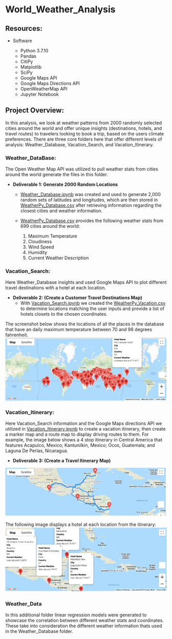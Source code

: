 # World_Weather_Analysis

## Resources:
- Software

    - Python 3.7.10
    - Pandas
    - CitiPy
    - Matplotlib
    - SciPy
    - Google Maps API
    - Google Maps Directions API
    - OpenWeatherMap API
    - Jupyter Notebook

## Project Overview:
In this analysis, we look at weather patterns from 2000 randomly selected cities around the world and offer unique insights (destinations, hotels, and travel routes) to travelers looking to book a trip, based on the users climate preferences. There are three core folders here that offer different levels of analysis: Weather_Database, Vacation_Search, and Vacation_Itinerary.

### Weather_DataBase:
The Open Weather Map API was utilized to pull weather stats from cities around the world generate the files in this folder. 

- **Deliverable 1: Generate 2000 Random Locations** 
    - [Weather_Database.ipynb](Weather_Database.ipynb) was created and used to generate 2,000 random sets of latitudes and longitudes, which are then stored in [WeatherPy_Database.csv](Weather_Database/WeatherPy_Database.csv) after retrieving information regarding the closest cities and weather information.

    - [WeatherPy_Database.csv](Weather_Database/WeatherPy_Database.csv) provides the following weather stats from 699 cities around the world:
        1. Maximum Temperature
        2. Cloudiness
        3. Wind Speed
        4. Humidity
        5. Current Weather Description

### Vacation_Search: 
Here Weather_Database insights and used Google Maps API to plot different travel destinations with a hotel at each location.

- **Deliverable 2: (Create a Customer Travel Destinations Map)**
   - With [Vacation_Search.ipynb](Vacation_Search.ipynb) we created the [WeatherPy_Vacation.csv](Vacation_Search/WeatherPy_Vacation.csv) to determine locations matching the user inputs and provide a list of hotels closets to the chosen coordinates. 

The screenshot below shows the locations of all the places in the database that have an daily maximum temperature between 70 and 98 degrees fahrenheit.
![WeatherPy_vacation_map](https://github.com/Jflux05/World_Weather_Analysis/blob/1b011834b9d845a68c46fa44ea2ce5d15b52ce82/Vacation_Search/WeatherPy_vacation_map.png)

### Vacation_Itinerary: 
Here  Vacation_Search information and the Google Maps directions API we utilized in [Vacation_Itinerary.ipynb](Vacation_Itinerary.ipynb) to create a vacation itinerary, then create a marker map and a route map to display driving routes to them. For example, the image below shows a 4 stop itinerary in Central America that features Acapulco, Mexico; Kantunilkin, Mexico; Ocos, Guatemala; and Laguna De Perlas, Nicaragua.

- **Deliverable 3: (Create a Travel Itinerary Map)** 

![WeatherPy_Travel_Vacation_Map](https://github.com/Jflux05/World_Weather_Analysis/blob/cb017a705c96db37cbed636033c04302b6de91b9/Vacation_Itinerary/WeatherPy_travel_map.png)

The following image displays a hotel at each location from the itinerary:
![WeatehrPY_Travel_Map_Markers](https://github.com/Jflux05/World_Weather_Analysis/blob/cb017a705c96db37cbed636033c04302b6de91b9/Vacation_Itinerary/WeatherPy_travel_map_markers.png)

  
### Weather_Data
In this additional folder linear regression models were generated to showcase the correlation between different weather stats and coordinates. These take into consideration the different weather information thats used in the Weather_Database folder. 
